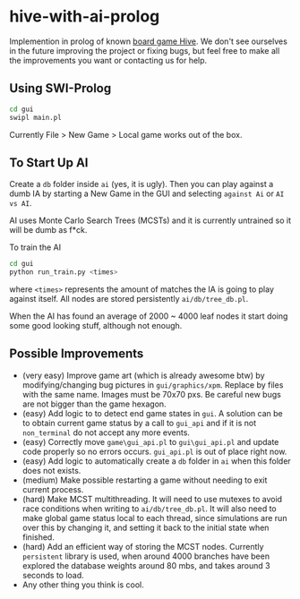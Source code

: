 # hive-with-ai-prolog

Implemention in prolog of known [board game Hive](https://www.gen42.com/games/hive). We don't see ourselves in the future improving  the project or fixing bugs, but feel free to make all the improvements you want or contacting us for help.

## Using SWI-Prolog

```bash
cd gui
swipl main.pl
```

Currently File > New Game > Local game works out of the box.

## To Start Up AI

 Create a `db` folder inside `ai` (yes, it is ugly). Then you can play against a dumb IA by starting a New Game in the GUI and selecting `against Ai` or `AI vs AI`.

AI uses Monte Carlo Search Trees (MCSTs) and it is currently untrained so it will be dumb as f*ck.

To train the AI

```bash
cd gui
python run_train.py <times>
```

where `<times>` represents the amount of matches the IA is going to play against itself. All nodes are stored persistently  `ai/db/tree_db.pl`.

When the AI has found an average of 2000 ~ 4000 leaf nodes it start doing some good looking stuff, although not enough.

## Possible Improvements

* (very easy) Improve game art (which is already awesome btw)  by modifying/changing bug pictures in `gui/graphics/xpm`. Replace by files with the same name. Images must be 70x70 pxs. Be careful new bugs are not bigger than the game hexagon.
* (easy) Add logic to to detect end game states in `gui`. A solution can be to obtain current game status by a call to `gui_api` and if it is not `non_terminal` do not accept any more events.
* (easy) Correctly move `game\gui_api.pl` to `gui\gui_api.pl` and update code properly so no errors occurs. `gui_api.pl` is out of place right now.
* (easy) Add logic to automatically create a `db` folder in `ai` when this folder does not exists.
* (medium) Make possible restarting a game without needing to exit current process.
* (hard) Make MCST multithreading. It will need to use mutexes to avoid race conditions when writing to `ai/db/tree_db.pl`. It will also need to make global game status local to each thread, since simulations are run over this by changing it, and setting it back to the initial state when finished.
* (hard) Add an efficient way of storing the MCST nodes. Currently `persistent` library is used, when around 4000 branches have been explored the database weights around 80 mbs, and takes around 3 seconds to load.
* Any other thing you think is cool.

